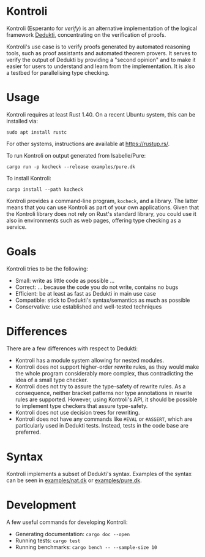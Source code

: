 # Kontroli

Kontroli (Esperanto for *verify*) is
an alternative implementation of the logical framework [Dedukti],
concentrating on the verification of proofs.

Kontroli's use case is to
verify proofs generated by automated reasoning tools,
such as proof assistants and automated theorem provers.
It serves to verify the output of Dedukti by providing a "second opinion" and
to make it easier for users to understand and learn from the implementation.
It is also a testbed for parallelising type checking.

# Usage

Kontroli requires at least Rust 1.40.
On a recent Ubuntu system, this can be installed via:

    sudo apt install rustc

For other systems, instructions are available at <https://rustup.rs/>.

To run Kontroli on output generated from Isabelle/Pure:

    cargo run -p kocheck --release examples/pure.dk

To install Kontroli:

    cargo install --path kocheck

Kontroli provides a command-line program, `kocheck`, and a library.
The latter means that you can use Kontroli as part of your own applications.
Given that the Kontroli library does not rely on Rust's standard library,
you could use it also in environments such as web pages,
offering type checking as a service.

# Goals

Kontroli tries to be the following:

* Small: write as little code as possible ...
* Correct: ... because the code you do not write, contains no bugs
* Efficient: be at least as fast as Dedukti in main use case
* Compatible: stick to Dedukti's syntax/semantics as much as possible
* Conservative: use established and well-tested techniques

# Differences

There are a few differences with respect to Dedukti:

* Kontroli has a module system allowing for nested modules.
* Kontroli does not support higher-order rewrite rules,
  as they would make the whole program considerably more complex,
  thus contradicting the idea of a small type checker.
* Kontroli does not try to assure the type-safety of rewrite rules.
  As a consequence, neither
  bracket patterns nor
  type annotations in rewrite rules are supported.
  However, using Kontroli's API, it should be possible
  to implement type checkers that assure type-safety.
* Kontroli does not use decision trees for rewriting.
* Kontroli does not have any commands like `#EVAL` or `#ASSERT`,
  which are particularly used in Dedukti tests.
  Instead, tests in the code base are preferred.

# Syntax

Kontroli implements a subset of Dedukti's syntax.
Examples of the syntax can be seen in
[examples/nat.dk](examples/nat.dk) or
[examples/pure.dk](examples/pure.dk).

# Development

A few useful commands for developing Kontroli:

* Generating documentation: `cargo doc --open`
* Running tests: `cargo test`
* Running benchmarks: `cargo bench -- --sample-size 10`


[Dedukti]: https://deducteam.github.io/
